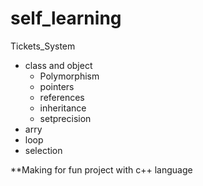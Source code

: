 # self_learning
Tickets_System
  - class and object
    - Polymorphism
    - pointers
    - references
    - inheritance
    - setprecision
  - arry
  - loop
  - selection

**Making for fun project with c++ language
